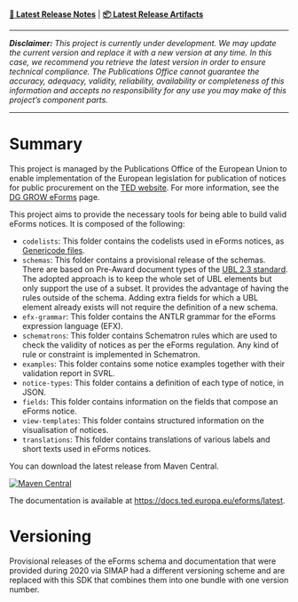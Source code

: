 **[:memo: Latest Release Notes](CHANGELOG.md)** | **[:package: Latest Release Artifacts](https://search.maven.org/search?q=g:%22eu.europa.ted.eforms%22%20AND%20a:%22eforms-sdk%22)**

---

_**Disclaimer:** This project is currently under development. We may update the current version and replace it with a new version at any time. In this case, we recommend you retrieve the latest version in order to ensure technical compliance. The Publications Office cannot guarantee the accuracy, adequacy, validity, reliability, availability or completeness of this information and accepts no responsibility for any use you may make of this project’s component parts._

---

# Summary
This project is managed by the Publications Office of the European Union to enable implementation of the European legislation for publication of notices for public procurement on the [TED website](https://ted.europa.eu/TED/). For more information, see the [DG GROW eForms](https://ec.europa.eu/growth/single-market/public-procurement/digital/eforms_en) page. 

This project aims to provide the necessary tools for being able to build valid eForms notices.
It is composed of the following:
- `codelists`: This folder contains the codelists used in eForms notices, as [Genericode files](https://docs.oasis-open.org/codelist/genericode/doc/oasis-code-list-representation-genericode.html).
- `schemas`: This folder contains a provisional release of the schemas. There are based on Pre-Award document types of the [UBL 2.3 standard](https://docs.oasis-open.org/ubl/UBL-2.3.html).
The adopted approach is to keep the whole set of UBL elements but only support the use of a subset. It provides the advantage of having the rules outside of the schema. Adding extra fields for which a UBL element already exists will not require the definition of a new schema.
- `efx-grammar`: This folder contains the ANTLR grammar for the eForms expression language (EFX).
- `schematrons`: This folder contains Schematron rules which are used to check the validity of notices as per the eForms regulation. Any kind of rule or constraint is implemented in Schematron.
- `examples`: This folder contains some notice examples together with their validation report in SVRL.
- `notice-types`: This folder contains a definition of each type of notice, in JSON.
- `fields`: This folder contains information on the fields that compose an eForms notice.
- `view-templates`: This folder contains structured information on the visualisation of notices.
- `translations`: This folder contains translations of various labels and short texts used in eForms notices.

You can download the latest release from Maven Central.

[![Maven Central](https://img.shields.io/maven-central/v/eu.europa.ted.eforms/eforms-sdk.svg?label=Download)](https://search.maven.org/search?q=g:%22eu.europa.ted.eforms%22%20AND%20a:%22eforms-sdk%22)

The documentation is available at https://docs.ted.europa.eu/eforms/latest.

# Versioning

Provisional releases of the eForms schema and documentation that were provided during 2020 via SIMAP had a different versioning scheme and are replaced with this SDK that combines them into one bundle with one version number.

